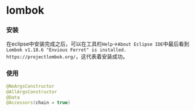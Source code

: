 # lombok
<!-- @author DHJT 2019-04-17 -->

### 安装
在eclipse中安装完成之后，可以在工具栏`Help`->`About Eclipse IDE`中最后看到`Lombok v1.18.6 "Envious Ferret" is installed. https://projectlombok.org/`，这代表着安装成功。

### 使用
```java
@NoArgsConstructor
@AllArgsConstructor
@Data
@Accessors(chain = true)
```
[1]: https://www.cnblogs.com/30go/p/8468981.html 'eclipse安装lombok'
[2]: https://www.cnblogs.com/qnight/p/8997493.html '学习Spring Boot：（十五）使用Lombok来优雅的编码'